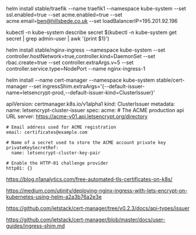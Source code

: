 helm install stable/traefik --name traefik1 --namespace kube-system --set ssl.enabled=true --set acme.enabled=true --set acme.email=ben@hillsbede.co.uk  --set loadBalancerIP=195.201.92.196

 kubectl -n kube-system describe secret $(kubectl -n kube-system get secret | grep admin-user | awk '{print $1}')


helm install stable/nginx-ingress --namespace kube-system --set controller.hostNetwork=true,controller.kind=DaemonSet --set rbac.create=true --set controller.extraArgs.v=5 --set controller.service.type=NodePort --name nginx-ingress-1

helm install --name cert-manager --namespace kube-system stable/cert-manager --set ingressShim.extraArgs='{--default-issuer-name=letsencrypt-prod,--default-issuer-kind=ClusterIssuer}'

apiVersion: certmanager.k8s.io/v1alpha1
kind: ClusterIssuer
metadata:
  name: letsencrypt-cluster-issuer
spec:
  acme:
    # The ACME production api URL
    server: https://acme-v01.api.letsencrypt.org/directory

    # Email address used for ACME registration
    email: certificates@example.com

    # Name of a secret used to store the ACME account private key
    privateKeySecretRef:
      name: letsencrypt-cluster-key-pair

    # Enable the HTTP-01 challenge provider
    http01: {}

https://blog.n1analytics.com/free-automated-tls-certificates-on-k8s/

https://medium.com/utinity/deploying-nginx-ingress-with-lets-encrypt-on-kubernetes-using-helm-a2a3b76a2e3e

https://github.com/jetstack/cert-manager/tree/v0.2.3/docs/api-types/issuer

https://github.com/jetstack/cert-manager/blob/master/docs/user-guides/ingress-shim.md
